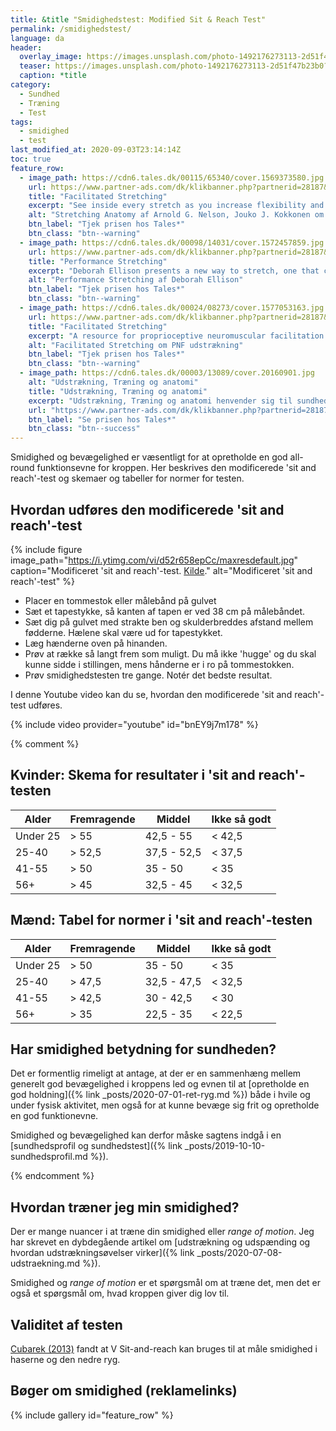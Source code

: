 ```yaml
---
title: &title "Smidighedstest: Modified Sit & Reach Test"
permalink: /smidighedstest/
language: da
header:
  overlay_image: https://images.unsplash.com/photo-1492176273113-2d51f47b23b0?ixlib=rb-1.2.1&ixid=eyJhcHBfaWQiOjEyMDd9&auto=format&fit=crop&w=2100&q=80
  teaser: https://images.unsplash.com/photo-1492176273113-2d51f47b23b0?ixlib=rb-1.2.1&ixid=eyJhcHBfaWQiOjEyMDd9&auto=format&fit=crop&w=400&q=80
  caption: *title
category:
  - Sundhed
  - Træning
  - Test
tags:
  - smidighed
  - test
last_modified_at: 2020-09-03T23:14:14Z
toc: true
feature_row:
  - image_path: https://cdn6.tales.dk/00115/65340/cover.1569373580.jpg
    url: https://www.partner-ads.com/dk/klikbanner.php?partnerid=28187&bannerid=55214&htmlurl=https://tales.dk/stretching-anatomy_arnold-g-nelson_9781492577775
    title: "Facilitated Stretching"
    excerpt: "See inside every stretch as you increase flexibility and improve muscular strength. Expanded, enhanced, and updated, the best-selling Stretching Anatomy returns to show you how to increase range of motion, supplement training, enhance recovery, and maximize efficiency of movement."
    alt: "Stretching Anatomy af Arnold G. Nelson, Jouko J. Kokkonen om anatomi og udstrækning"
    btn_label: "Tjek prisen hos Tales*"
    btn_class: "btn--warning"
  - image_path: https://cdn6.tales.dk/00098/14031/cover.1572457859.jpg
    url: https://www.partner-ads.com/dk/klikbanner.php?partnerid=28187&bannerid=55214&htmlurl=https://tales.dk/performance-stretching_deborah-ellison_9780880117746
    title: "Performance Stretching"
    excerpt: "Deborah Ellison presents a new way to stretch, one that combines the mechanically sound concept of complete chain exercise for stability, strength and optimal flexibility. It also incorporates proven performance benefits of functional training."
    alt: "Performance Stretching af Deborah Ellison"
    btn_label: "Tjek prisen hos Tales*"
    btn_class: "btn--warning"
  - image_path: https://cdn6.tales.dk/00024/08273/cover.1577053163.jpg
    url: https://www.partner-ads.com/dk/klikbanner.php?partnerid=28187&bannerid=55214&htmlurl=https://tales.dk/facilitated-stretching_robert-e-mcatee_9781450434317
    title: "Facilitated Stretching"
    excerpt: "A resource for proprioceptive neuromuscular facilitation (PNF) stretching, an effective and easy-to-use method that involves stretching the muscle, contracting it isometrically against resistance and then stretching it again to increase range of motion."
    alt: "Facilitated Stretching om PNF udstrækning"
    btn_label: "Tjek prisen hos Tales*"
    btn_class: "btn--warning"
  - image_path: https://cdn6.tales.dk/00003/13089/cover.20160901.jpg
    alt: "Udstrækning, Træning og anatomi"
    title: "Udstrækning, Træning og anatomi"
    excerpt: "Udstrækning, Træning og anatomi henvender sig til sundhedsguruer, fitnesstrænere, studerende i idræt, atleter, trænere, ældre og mange andre, som gerne vil forstå og forbedre deres kondition og fleksibilitet vil få glæde og gavn af denne grundige og omfattende guide. I bogen illustrerer yderst detaljerede anatomiske illustrationer 50 stræk og viser præcis, hvad der sker i kroppen, når du laver et stræk. At du får lov at se hvilke muskler, der er involveret i de forskellige stræk, vil ikke bare skærpe din viden om anatomi, og hvordan kroppen fungerer, men vil også hjælpe dig til at forbedre effektiviteten i din træning."
    url: "https://www.partner-ads.com/dk/klikbanner.php?partnerid=28187&bannerid=55214&htmlurl=https://tales.dk/udstraekning-traening-og-anatomi_ken-ashwell_9788740609127"
    btn_label: "Se prisen hos Tales*"
    btn_class: "btn--success"
---
```


Smidighed og bevægelighed er væsentligt for at opretholde en god all-round funktionsevne for kroppen. Her beskrives den modificerede 'sit and reach'-test og skemaer og tabeller for normer for testen.

## Hvordan udføres den modificerede 'sit and reach'-test

{% include figure image_path="https://i.ytimg.com/vi/d52r658epCc/maxresdefault.jpg" caption="Modificeret 'sit and reach'-test. [Kilde](https://www.youtube.com/watch?v=d52r658epCc)." alt="Modificeret 'sit and reach'-test" %}

- Placer en tommestok eller målebånd på gulvet
- Sæt et tapestykke, så kanten af tapen er ved 38 cm på målebåndet.
- Sæt dig på gulvet med strakte ben og skulderbreddes afstand mellem fødderne. Hælene skal være ud for tapestykket.
- Læg hænderne oven på hinanden.
- Prøv at række så langt frem som muligt. Du må ikke 'hugge' og du skal kunne sidde i stillingen, mens hånderne er i ro på tommestokken.
- Prøv smidighedstesten tre gange. Notér det bedste resultat.

I denne Youtube video kan du se, hvordan den modificerede 'sit and reach'-test udføres.

{% include video provider="youtube" id="bnEY9j7m178" %}

{% comment %}

## Kvinder: Skema for resultater i 'sit and reach'-testen

| Alder    | Fremragende  | Middel      | Ikke så godt  |
|----------|--------------|-------------|---------------|
| Under 25 | > 55         | 42,5 - 55   | < 42,5        |
| 25-40    | > 52,5       | 37,5 - 52,5 | < 37,5        |
| 41-55    | > 50         | 35 - 50     | < 35          |
| 56+      | > 45         | 32,5 - 45   | < 32,5        |

## Mænd: Tabel for normer i 'sit and reach'-testen

| Alder    | Fremragende | Middel      | Ikke så godt |
|----------|-------------|-------------|--------------|
| Under 25 | > 50        | 35 - 50     | < 35         |
| 25-40    | > 47,5      | 32,5 - 47,5 | < 32,5       |
| 41-55    | > 42,5      | 30 - 42,5   | < 30         |
| 56+      | > 35        | 22,5 - 35   | < 22,5       |

## Har smidighed betydning for sundheden?

Det er formentlig rimeligt at antage, at der er en sammenhæng mellem generelt god bevægelighed i kroppens led og evnen til at [opretholde en god holdning]({% link _posts/2020-07-01-ret-ryg.md %}) både i hvile og under fysisk aktivitet, men også for at kunne bevæge sig frit og opretholde en god funktionevne.

Smidighed og bevægelighed kan derfor måske sagtens indgå i en [sundhedsprofil og sundhedstest]({% link _posts/2019-10-10-sundhedsprofil.md %}).

{% endcomment %}

## Hvordan træner jeg min smidighed?

Der er mange nuancer i at træne din smidighed eller _range of motion_. Jeg har skrevet en dybdegående artikel om [udstrækning og udspænding og hvordan udstrækningsøvelser virker]({% link _posts/2020-07-08-udstraekning.md %}).

Smidighed og _range of motion_ er et spørgsmål om at træne det, men det er også et spørgsmål om, hvad kroppen giver dig lov til.

## Validitet af testen

[Cubarek (2013)](https://www.researchgate.net/publication/277935949_Reliability_of_V_sit-and-reach_test_used_for_flexibility_self-assessment_in_females) fandt at V Sit-and-reach kan bruges til at måle smidighed i haserne og den nedre ryg.

## Bøger om smidighed (reklamelinks)

{% include gallery id="feature_row" %}
